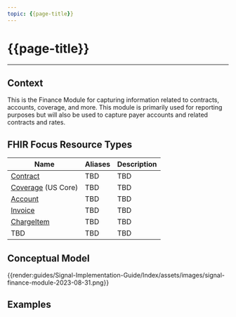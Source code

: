 ```yaml
---
topic: {{page-title}}
---
```


# {{page-title}}

---

## Context
This is the Finance Module for capturing information related to contracts, accounts, coverage, and more.  This module is primarily used for reporting purposes but will also be used to capture payer accounts and related contracts and rates.

## FHIR Focus Resource Types

| Name                      | Aliases                                   | Description |
| --- | --- | --- |
| [Contract](http://hl7.org/fhir/R4/contract.html) | TBD        | TBD |
| [Coverage](https://hl7.org/fhir/us/core/StructureDefinition-us-core-coverage.html) (US Core) | TBD        | TBD |
| [Account](http://hl7.org/fhir/R4/account.html) | TBD        | TBD |
| [Invoice](http://hl7.org/fhir/R4/invoice.html) | TBD        | TBD |
| [ChargeItem](http://hl7.org/fhir/R4/chargeitem.html) | TBD        | TBD |
| TBD | TBD        | TBD |



## Conceptual Model

{{render:guides/Signal-Implementation-Guide/Index/assets/images/signal-finance-module-2023-08-31.png}}

## Examples


